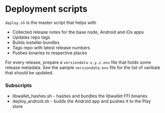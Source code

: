 # Deployment scripts

`deploy.sh` is the master script that helps with

* Collected release notes for the base node, Android and iOs apps
* Updates repo tags
* Builds installer bundles
* Tags repo with latest release numbers
* Pushes binaries to respective places

For every release, prepare a `versiondata-x.y.z.env` file that holds some release metadata. See the sample `versiondata.env` file for the list of varibale that should be updated.

###  Subscripts

* libwallet_hashes.sh - hashes and bundles the libwallet FFI binaries
* deploy_android.sh - builds the Android app and pushes it to the Play store
